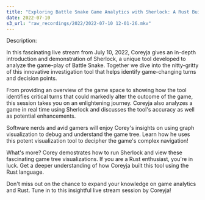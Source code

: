 ```yaml
---
title: "Exploring Battle Snake Game Analytics with Sherlock: A Rust Built Tool by Coreyja"
date: 2022-07-10
s3_url: "raw_recordings/2022/2022-07-10 12-01-26.mkv"
---
```


Description:

In this fascinating live stream from July 10, 2022, Coreyja gives an in-depth introduction and demonstration of Sherlock, a unique tool developed to analyze the game-play of Battle Snake. Together we dive into the nitty-gritty of this innovative investigation tool that helps identify game-changing turns and decision points.

From providing an overview of the game space to showing how the tool identifies critical turns that could markedly alter the outcome of the game, this session takes you on an enlightening journey. Coreyja also analyzes a game in real time using Sherlock and discusses the tool's accuracy as well as potential enhancements.

Software nerds and avid gamers will enjoy Corey's insights on using graph visualization to debug and understand the game tree. Learn how he uses this potent visualization tool to decipher the game's complex navigation!

What's more? Corey demostrates how to run Sherlock and view these fascinating game tree visualizations. If you are a Rust enthusiast, you're in luck. Get a deeper understanding of how Coreyja built this tool using the Rust language.

Don't miss out on the chance to expand your knowledge on game analytics and Rust. Tune in to this insightful live stream session by Coreyja!
